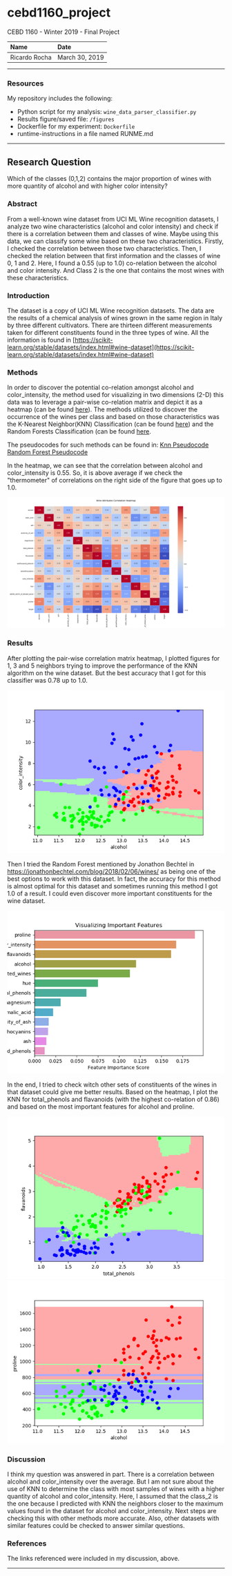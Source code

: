# cebd1160_project
CEBD 1160 - Winter 2019 - Final Project

| Name | Date |
|:-------|:---------------|
|Ricardo Rocha| March 30, 2019|

-----

### Resources
My repository includes the following:

- Python script for my analysis: `wine_data_parser_classifier.py`
- Results figure/saved file: `/figures`
- Dockerfile for my experiment: `Dockerfile`
- runtime-instructions in a file named RUNME.md

-----

## Research Question
Which of the classes (0,1,2) contains the major proportion of wines with more quantity of alcohol and with higher color intensity?

### Abstract

From a well-known wine dataset from UCI ML Wine recognition datasets, I analyze two wine characteristics (alcohol and color intensity) and check if there is a correlation between them and classes of wine. Maybe using this data, we can classify some wine based on these two characteristics. Firstly, I checked the correlation between those two characteristics. Then, I checked the relation between that first information and the classes of wine 0, 1 and 2. Here, I found a 0.55 (up to 1.0) co-relation between the alcohol and color intensity. And Class 2 is the one that contains the most wines with these characteristics.


### Introduction

The dataset is a copy of UCI ML Wine recognition datasets. The data are the results of a chemical analysis of wines grown in the same region in Italy by three different cultivators. There are thirteen different measurements taken for different constituents found in the three types of wine. All the information is found in [https://scikit-learn.org/stable/datasets/index.html#wine-dataset](https://scikit-learn.org/stable/datasets/index.html#wine-dataset)

### Methods

In order to discover the potential co-relation amongst alcohol and color_intensity, the method used for visualizing in two dimensions (2-D) this data was to leverage a pair-wise co-relation matrix and depict it as a heatmap (can be found [here](https://towardsdatascience.com/the-art-of-effective-visualization-of-multi-dimensional-data-6c7202990c57)). The methods utilized to discover the occurrence of the wines per class and based on those characteristics was the K-Nearest Neighbor(KNN) Classification (can be found [here](https://www.datacamp.com/community/tutorials/k-nearest-neighbor-classification-scikit-learn)) and the Random Forests Classification (can be found [here](https://www.datacamp.com/community/tutorials/random-forests-classifier-python#building). 

The pseudocodes for such methods can be found in:
[Knn Pseudocode](https://towardsdatascience.com/k-nearest-neighbours-introduction-to-machine-learning-algorithms-18e7ce3d802a)
[Random Forest Pseudocode](https://syncedreview.com/2017/10/24/how-random-forest-algorithm-works-in-machine-learning/)

In the heatmap, we can see that the correlation between alcohol and color_intensity is 0.55. So, it is above average if we check the "thermometer" of correlations on the right side of the figure that goes up to 1.0. 

![Wine_Attributes_Correlation_Heatmap](./figures/Wine_Attributes_Correlation_Heatmap.png)

### Results
After plotting the pair-wise correlation matrix heatmap, I plotted figures for 1, 3 and 5 neighbors trying to improve the performance of the KNN algorithm on the wine dataset. But the best accuracy that I got for this classifier was 0.78 up to 1.0.

![KNN_wine-alcohol_color_intensity](./figures/KNN_wine-alcohol_color_intensity.png)

Then I tried the Random Forest mentioned by Jonathon Bechtel in https://jonathonbechtel.com/blog/2018/02/06/wines/ as being one of the best options to work with this dataset. In fact, the accuracy for this method is almost optimal for this dataset and sometimes running this method I got 1.0 of a result. I could even discover more important constituents for the wine dataset.

![Important_Wine_Features](./figures/Important_Wine_Features.png)

In the end, I tried to check witch other sets of constituents of the wines in that dataset could give me better results. Based on the heatmap, I plot the KNN for total_phenols and flavanoids (with the highest co-relation of 0.86) and based on the most important features for alcohol and proline. 

![KNN_wine-total_phenols_flavanoids](./figures/KNN_wine-total_phenols_flavanoids.png) ![KNN_wine-alcohol_proline](./figures/KNN_wine-alcohol_proline.png)


### Discussion
I think my question was answered in part. There is a correlation between alcohol and color_intensity over the average. But I am not sure about the use of KNN to determine the class with most samples of wines with a higher quantity of alcohol and color_intensity. Here, I assumed that the class_2 is the one because I predicted with KNN the neighbors closer to the maximum values found in the dataset for alcohol and color_intensity. Next steps are checking this with other methods more accurate. Also, other datasets with similar features could be checked to answer similar questions.

### References

The links referenced were included in my discussion, above.

-------
